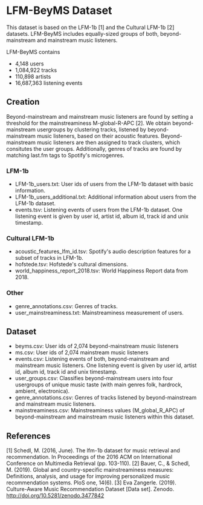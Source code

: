 # LFM-BeyMS Dataset

This dataset is based on the LFM-1b [1] and the Cultural LFM-1b [2] datasets. LFM-BeyMS includes equally-sized groups of both, beyond-mainstream and mainstream music listeners.

LFM-BeyMS contains
* 4,148 users
* 1,084,922 tracks
* 110,898 artists
* 16,687,363 listening events

## Creation
Beyond-mainstream and mainstream music listeners are found by setting a threshold for the mainstreaminess M-global-R-APC [2]. We obtain beyond-mainstream usergroups by clustering tracks, listened by beyond-mainstream music listeners, based on their acoustic features. Beyond-mainstream music listeners are then assigned to track clusters, which consitutes the user groups. Additionally, genres of tracks are found by matching last.fm tags to Spotify's microgenres. 

### LFM-1b
* LFM-1b_users.txt: User ids of users from the LFM-1b dataset with basic information.
* LFM-1b_users_additional.txt: Additional information about users from the LFM-1b dataset.
* events.tsv: Listening events of users from the LFM-1b dataset. One listening event is given by user id, artist id, album id, track id and unix timestamp.

### Cultural LFM-1b
* acoustic_features_lfm_id.tsv: Spotify's audio description features for a subset of tracks in LFM-1b.
* hofstede.tsv: Hofstede's cultural dimensions.
* world_happiness_report_2018.tsv: World Happiness Report data from 2018.

### Other
* genre_annotations.csv: Genres of tracks.
* user_mainstreaminess.txt: Mainstreaminess measurement of users.

## Dataset
* beyms.csv: User ids of 2,074 beyond-mainstream music listeners
* ms.csv: User ids of 2,074 mainstream music listeners
* events.csv: Listening events of both, beyond-mainstream and mainstream music listeners. One listening event is given by user id, artist id, album id, track id and unix timestamp.
* user_groups.csv: Classifies beyond-mainstream users into four usergroups of unique music taste (with main genres folk, hardrock, ambient, electronica).
* genre_annotations.csv: Genres of tracks listened by beyond-mainstream and mainstream music listeners.
* mainstreaminess.csv: Mainstreaminess values (M_global_R_APC) of beyond-mainstream and mainstream music listeners within this dataset.


## References
[1] Schedl, M. (2016, June). The lfm-1b dataset for music retrieval and recommendation. In Proceedings of the 2016 ACM on International Conference on Multimedia Retrieval (pp. 103-110).
[2] Bauer, C., & Schedl, M. (2019). Global and country-specific mainstreaminess measures: Definitions, analysis, and usage for improving personalized music recommendation systems. PloS one, 14(6).
[3] Eva Zangerle. (2019). Culture-Aware Music Recommendation Dataset [Data set]. Zenodo. http://doi.org/10.5281/zenodo.3477842




